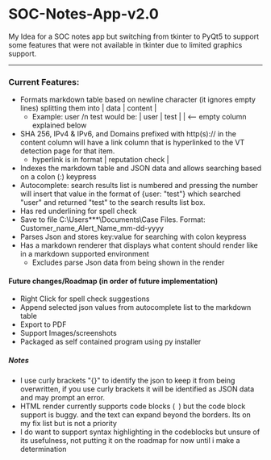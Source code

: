 # SOC-Notes-App-v2.0
My Idea for a SOC notes app but switching from tkinter to PyQt5 to support some features that were not available in tkinter due to limited graphics support.

---------------------------------

### Current Features:
- Formats markdown table based on newline character (it ignores empty lines) splitting them into  | data | content |
  - Example: user /n test would be: | user | test |  | <-- empty column explained below
- SHA 256, IPv4 & IPv6, and Domains prefixed with http(s):// in the content column will have a link column that is hyperlinked to the VT detection page for that item.
  - hyperlink is in format | reputation check |
- Indexes the markdown table and JSON data and allows searching based on a colon (:) keypress
- Autocomplete: search results list is numbered and pressing the number will insert that value in the format of {user: "test"} which searched "user" and returned "test" to the search results list box.
- Has red underlining for spell check
- Save to file C:\Users\***\Documents\Case Files. Format: Customer_name_Alert_Name_mm-dd-yyyy
- Parses Json and stores key:value for searching with colon keypress
- Has a markdown renderer that displays what content should render like in a markdown supported environment
  - Excludes parse Json data from being shown in the render



#### Future changes/Roadmap (in order of future implementation)
- Right Click for spell check suggestions
- Append selected json values from autocomplete list to the markdown table
- Export to PDF
- Support Images/screenshots
- Packaged as self contained program using py installer

##### Notes
- I use curly brackets "{}" to identify the json to keep it from being overwritten, if you use curly brackets it will be identified as JSON data and may prompt an error.
- HTML render currently supports code blocks (``` ```) but the code block support is buggy. and the text can expand beyond the borders. Its on my fix list but is not
a priority
- I do want to support syntax highlighting in the codeblocks but unsure of its usefulness, not putting it on the roadmap for now until i make a determination
